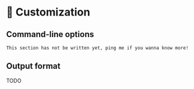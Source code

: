 # 🎨 Customization

## Command-line options

```{note}
This section has not be written yet, ping me if you wanna know more!
```

## Output format
TODO
